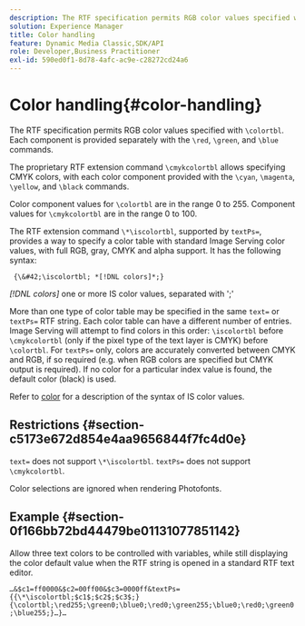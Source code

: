 ```yaml
---
description: The RTF specification permits RGB color values specified with &bsol;colortbl. Each component is provided separately with the &bsol;red, &bsol;green, and &bsol;blue commands.
solution: Experience Manager
title: Color handling
feature: Dynamic Media Classic,SDK/API
role: Developer,Business Practitioner
exl-id: 590ed0f1-8d78-4afc-ac9e-c28272cd24a6
---
```

# Color handling{#color-handling}

The RTF specification permits RGB color values specified with `\colortbl`. Each component is provided separately with the `\red`, `\green`, and `\blue` commands.

The proprietary RTF extension command `\cmykcolortbl` allows specifying CMYK colors, with each color component provided with the `\cyan`, `\magenta`, `\yellow`, and `\black` commands.

Color component values for `\colortbl` are in the range 0 to 255. Component values for `\cmykcolortbl` are in the range 0 to 100.

The RTF extension command `\*\iscolortbl`, supported by `textPs=`, provides a way to specify a color table with standard Image Serving color values, with full RGB, gray, CMYK and alpha support. It has the following syntax:

` {\&#42;\iscolortbl; *[!DNL colors]*;}`

*[!DNL colors]* one or more IS color values, separated with ';'

More than one type of color table may be specified in the same `text=` or `textPs=` RTF string. Each color table can have a different number of entries. Image Serving will attempt to find colors in this order: `\iscolortbl` before `\cmykcolortbl` (only if the pixel type of the text layer is CMYK) before `\colortbl`. For `textPs=` only, colors are accurately converted between CMYK and RGB, if so required (e.g. when RGB colors are specified but CMYK output is required). If no color for a particular index value is found, the default color (black) is used.

Refer to [color](/help/aem-is-ir-api/is-api/http-ref/image-serving-api-ref/c-http-protocol-reference/c-data-types/r-is-http-color.md) for a description of the syntax of IS color values.

## Restrictions {#section-c5173e672d854e4aa9656844f7fc4d0e}

`text=` does not support `\*\iscolortbl`. `textPs=` does not support `\cmykcolortbl`.

Color selections are ignored when rendering Photofonts.

## Example {#section-0f166bb72bd44479be01131077851142}

Allow three text colors to be controlled with variables, while still displaying the color default value when the RTF string is opened in a standard RTF text editor.

`…&$c1=ff0000&$c2=00ff00&$c3=0000ff&textPs={{\*\iscolortbl;$c1$;$c2$;$c3$;}{\colortbl;\red255;\green0;\blue0;\red0;\green255;\blue0;\red0;\green0;\blue255;}…}…`
